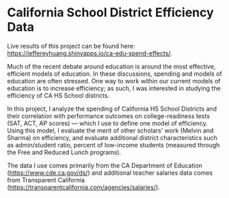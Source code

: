 # California School District Efficiency Data

Live results of this project can be found here: https://jeffereyhuang.shinyapps.io/ca-edu-spend-effects/.

Much of the recent debate around education is around the most effective, efficient models of education. In these discussions, spending and models of education are often stressed. One way to work within our current models of education is to increase efficiency; as such, I was interested in studying the efficiency of CA HS School districts.

In this project, I analyze the spending of California HS School Districts and their correlation with performance outcomes on college-readiness tests (SAT, ACT, AP scores) — which I use to define one model of efficiency. Using this model, I evaluate the merit of other scholars' work (Melvin and Sharma) on efficiency, and evaluate additional district characteristics such as admin/student ratio, percent of low-income students (measured through the Free and Reduced Lunch programs). 

The data I use comes primarily from the CA Department of Education (https://www.cde.ca.gov/ds/) and additional teacher salaries data comes from Transparent California (https://transparentcalifornia.com/agencies/salaries/). 
